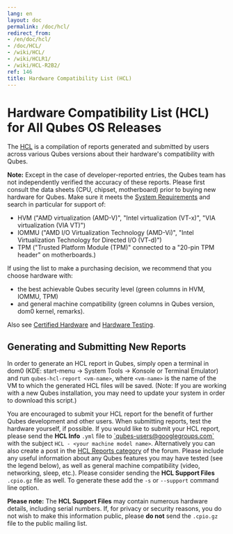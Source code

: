 ```yaml
---
lang: en
layout: doc
permalink: /doc/hcl/
redirect_from:
- /en/doc/hcl/
- /doc/HCL/
- /wiki/HCL/
- /wiki/HCLR1/
- /wiki/HCL-R2B2/
ref: 146
title: Hardware Compatibility List (HCL)
---
```


Hardware Compatibility List (HCL) for All Qubes OS Releases
===========================================================

The [HCL](/hcl) is a compilation of reports generated and submitted by users across various Qubes versions about their hardware's compatibility with Qubes.

 **Note:**
 Except in the case of developer-reported entries, the Qubes team has not independently verified the accuracy of these reports.
 Please first consult the data sheets (CPU, chipset, motherboard) prior to buying new hardware for Qubes.
 Make sure it meets the [System Requirements](/doc/system-requirements/) and search in particular for support of:

- HVM ("AMD virtualization (AMD-V)", "Intel virtualization (VT-x)", "VIA virtualization (VIA VT)")
- IOMMU ("AMD I/O Virtualization Technology (AMD-Vi)", "Intel Virtualization Technology for Directed I/O (VT-d)")
- TPM ("Trusted Platform Module (TPM)" connected to a "20-pin TPM header" on motherboards.)

If using the list to make a purchasing decision, we recommend that you choose hardware with:

- the best achievable Qubes security level (green columns in HVM, IOMMU, TPM)
- and general machine compatibility (green columns in Qubes version, dom0 kernel, remarks).

Also see [Certified Hardware] and [Hardware Testing].

Generating and Submitting New Reports
-------------------------------------

In order to generate an HCL report in Qubes, simply open a terminal in dom0 (KDE: start-menu -\> System Tools -\> Konsole or Terminal Emulator)
and run `qubes-hcl-report <vm-name>`, where `<vm-name>` is the name of the VM to which the generated HCL files will be saved.
(Note: If you are working with a new Qubes installation, you may need to update your system in order to download this script.)

You are encouraged to submit your HCL report for the benefit of further Qubes development and other users.
When submitting reports, test the hardware yourself, if possible.
If you would like to submit your HCL report, please send the **HCL Info** `.yml` file to [\`qubes-users@googlegroups.com\`](/support/#qubes-users) with the subject `HCL - <your machine model name>`. Alternatively you can also create a post in the [HCL Reports category](https://qubes-os.discourse.group/c/user-support/hcl-reports/23) of the forum.
Please include any useful information about any Qubes features you may have tested (see the legend below), as well as general machine compatibility (video, networking, sleep, etc.).
Please consider sending the **HCL Support Files** `.cpio.gz` file as well. To generate these add the `-s` or `--support` command line option.

**Please note:**
 The **HCL Support Files** may contain numerous hardware details, including serial numbers. If, for privacy or security reasons, you do not wish to make this information public, please **do not** send the `.cpio.gz` file to the public mailing list.

[Certified Hardware]: /doc/certified-hardware/
[Hardware Testing]: /doc/hardware-testing/
